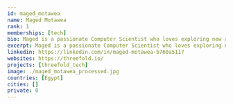 ```yaml
---
id: maged_motawea
name: Maged Motawea
rank: 1
memberships: [tech]
bio: Maged is a passionate Computer Scientist who loves exploring new areas in life and technology. Software Developer fell in love with Threefold because threefold is the future of technology.
excerpt: Maged is a passionate Computer Scientist who loves exploring new areas in life and technology.
linkedin: https://linkedin.com/in/maged-motawea-b760a5117
websites: https://threefold.io/
projects: [threefold_tech]
image: ./maged_motawea_processed.jpg
countries: [Egypt]
cities: []
private: 0
---
```

